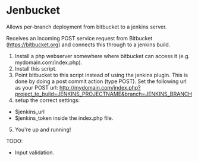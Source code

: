 Jenbucket
=========

Allows per-branch deployment from bitbucket to a jenkins server.

Receives an incoming POST service request from Bitbucket (https://bitbucket.org)
and connects this through to a jenkins build.

1. Install a php webserver somewhere where bitbucket can access it (e.g. mydomain.com/index.php).
2. Install this script.
3. Point bitbucket to this script instead of using the jenkins plugin.
This is done by doing a post commit action (type POST). Set the following url as your POST url: http://mydomain.com/index.php?project_to_build=JENKINS_PROJECTNAME&branch=JENKINS_BRANCH
4. setup the correct settings:
  * $jenkins_url
  * $jenkins_token inside the index.php file.
5. You're up and running!


TODO:
- Input validation.

